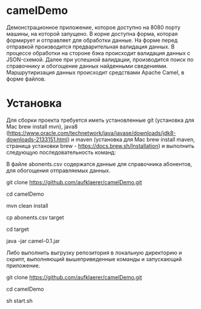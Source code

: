 # camelDemo

Демонстрационное приложение, которое доступно на 8080 порту машины, на которой запущено. В корне доступна форма, которая формирует и отправляет для обработки данные. На форме перед отправкой производится предварительная валидация данных.
В процессе обработки на стороне бэка происходит валидация данных c JSON-схемой. Далее при успешной валидации, производится поиск по справочнику и обогощение данных найденными сведениями. Маршрутиризация данных происходит средствами Apache Camel, в форме файлов.

# Установка

Для сборки проекта требуется иметь установленные git (установка для Mac brew install mvn), java8 (https://www.oracle.com/technetwork/java/javase/downloads/jdk8-downloads-2133151.html) и maven (установка для Mac brew install maven, страница установки brew - https://docs.brew.sh/Installation) и выполнить следующую последовательность команд:

В файле abonents.csv содержатся данные для справочника абонентов, для обогощения отправляемых данных.

git clone https://github.com/aufklaerer/camelDemo.git

cd camelDemo

mvn clean install

cp abonents.csv target

cd target

java -jar camel-0.1.jar

Либо выполнить выгрузку репозитория в локальную директорию и скрипт, выполняющий вышеприведенные команды и запускающий приложение.

git clone https://github.com/aufklaerer/camelDemo.git

cd camelDemo

sh start.sh
